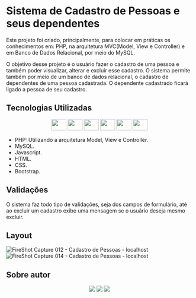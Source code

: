 # Sistema de Cadastro de Pessoas e seus dependentes

Este projeto foi criado, principalmente, para colocar em práticas os conhecimentos em: PHP, na arquitetura MVC(Model, View e Controller) e em Banco de Dados Relacional, por meio do MySQL.

O objetivo desse projeto é o usuário fazer o cadastro de uma pessoa e também poder visualizar, alterar e excluir esse cadastro. O sistema permite também por meio de um banco de dados relacional, o cadastro de dependentes de uma pessoa cadastrada. O dependente cadastrado ficará ligado a pessoa de seu cadastro. 

## Tecnologias Utilizadas 
<div align="center">
<img height="30" width="40" src="https://cdn.jsdelivr.net/gh/devicons/devicon/icons/php/php-original.svg"/>
<img height="30" width="40" src="https://cdn.jsdelivr.net/gh/devicons/devicon/icons/mysql/mysql-original.svg" />
<img height="30" width="40" src="https://cdn.jsdelivr.net/gh/devicons/devicon/icons/javascript/javascript-original.svg" />
<img height="30" width="40" src="https://cdn.jsdelivr.net/gh/devicons/devicon/icons/html5/html5-original.svg" />
<img height="30" width="40" src="https://cdn.jsdelivr.net/gh/devicons/devicon/icons/css3/css3-original.svg" />
<img height="30" width="40" src="https://cdn.jsdelivr.net/gh/devicons/devicon/icons/bootstrap/bootstrap-original.svg" />          
</div>

  - PHP: Utilizando a arquitetura Model, View e Controller.
  - MySQL.
  - Javascript.
  - HTML.
  - CSS.
  - Bootstrap.
  
## Validações
  O sistema faz todo tipo de validações, seja dos campos de formulário, até ao excluir um cadastro exibe uma mensagem se o usuário deseja mesmo excluir.
  
## Layout 
![FireShot Capture 012 - Cadastro de Pessoas - localhost](https://user-images.githubusercontent.com/63206031/160291242-e4dc31fa-83c9-4bfa-8260-01a62fdb632d.png)
![FireShot Capture 014 - Cadastro de Pessoas - localhost](https://user-images.githubusercontent.com/63206031/160291247-9cc7c65c-3a88-42af-b7ae-8b4459f30ebf.png)

## Sobre autor

<div align="center"> 
  <a href="https://instagram.com/gabrielhcardoso_" target="_blank"><img src="https://img.shields.io/badge/-Instagram-%23E4405F?style=for-the-badge&logo=instagram&logoColor=white" target="_blank"></a>
  <a href = "mailto:gabrielcardsantos2016@gmail.com"><img src="https://img.shields.io/badge/-Gmail-%23333?style=for-the-badge&logo=gmail&logoColor=white" target="_blank"></a>
  <a href="https://www.linkedin.com/in/gabrielcardos0/" target="_blank"><img src="https://img.shields.io/badge/-LinkedIn-%230077B5?style=for-the-badge&logo=linkedin&logoColor=white" target="_blank"></a> 
 
</div>

